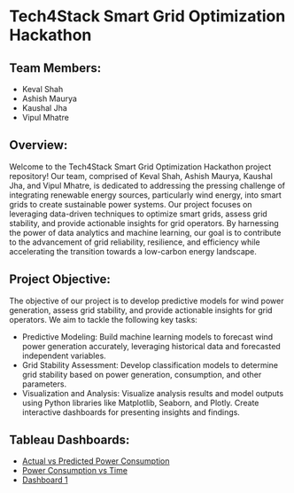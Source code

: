 # Tech4Stack Smart Grid Optimization Hackathon

## Team Members:
- Keval Shah
- Ashish Maurya
- Kaushal Jha
- Vipul Mhatre

## Overview:
Welcome to the Tech4Stack Smart Grid Optimization Hackathon project repository! Our team, comprised of Keval Shah, Ashish Maurya, Kaushal Jha, and Vipul Mhatre, is dedicated to addressing the pressing challenge of integrating renewable energy sources, particularly wind energy, into smart grids to create sustainable power systems. Our project focuses on leveraging data-driven techniques to optimize smart grids, assess grid stability, and provide actionable insights for grid operators. By harnessing the power of data analytics and machine learning, our goal is to contribute to the advancement of grid reliability, resilience, and efficiency while accelerating the transition towards a low-carbon energy landscape.

## Project Objective:
The objective of our project is to develop predictive models for wind power generation, assess grid stability, and provide actionable insights for grid operators. We aim to tackle the following key tasks:
- Predictive Modeling: Build machine learning models to forecast wind power generation accurately, leveraging historical data and forecasted independent variables.
- Grid Stability Assessment: Develop classification models to determine grid stability based on power generation, consumption, and other parameters.
- Visualization and Analysis: Visualize analysis results and model outputs using Python libraries like Matplotlib, Seaborn, and Plotly. Create interactive dashboards for presenting insights and findings.

## Tableau Dashboards:
- [Actual vs Predicted Power Consumption](https://public.tableau.com/app/profile/keval.shah1473/viz/ashish_2/ActualvsPredictedPowerConsumption?publish=yes)
- [Power Consumption vs Time](https://public.tableau.com/app/profile/keval.shah1473/viz/ashish3/PowerConsumptionvsTime)
- [Dashboard 1](https://public.tableau.com/views/Ashish5/Dashboard1?:language=en-US&publish=yes&:sid=&:display_count=n&:origin=viz_share_link)
